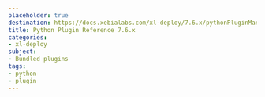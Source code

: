 ```yaml
---
placeholder: true
destination: https://docs.xebialabs.com/xl-deploy/7.6.x/pythonPluginManual.html
title: Python Plugin Reference 7.6.x
categories:
- xl-deploy
subject:
- Bundled plugins
tags:
- python
- plugin
---
```

